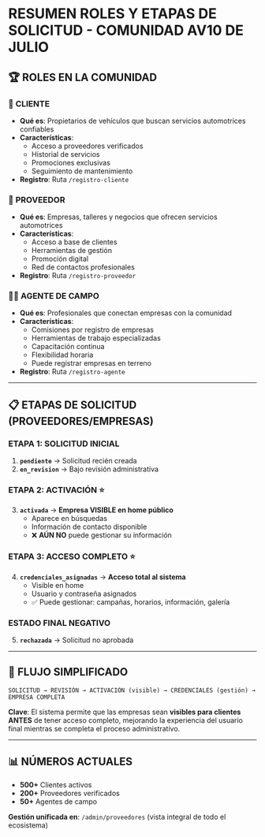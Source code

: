 # RESUMEN ROLES Y ETAPAS DE SOLICITUD - COMUNIDAD AV10 DE JULIO

## 🏆 ROLES EN LA COMUNIDAD

### 🚗 **CLIENTE**
- **Qué es**: Propietarios de vehículos que buscan servicios automotrices confiables
- **Características**: 
  - Acceso a proveedores verificados
  - Historial de servicios
  - Promociones exclusivas
  - Seguimiento de mantenimiento
- **Registro**: Ruta `/registro-cliente`

### 🏪 **PROVEEDOR**
- **Qué es**: Empresas, talleres y negocios que ofrecen servicios automotrices
- **Características**:
  - Acceso a base de clientes
  - Herramientas de gestión
  - Promoción digital
  - Red de contactos profesionales
- **Registro**: Ruta `/registro-proveedor`

### 👨‍💼 **AGENTE DE CAMPO**
- **Qué es**: Profesionales que conectan empresas con la comunidad
- **Características**:
  - Comisiones por registro de empresas
  - Herramientas de trabajo especializadas
  - Capacitación continua
  - Flexibilidad horaria
  - Puede registrar empresas en terreno
- **Registro**: Ruta `/registro-agente`

---

## 📋 ETAPAS DE SOLICITUD (PROVEEDORES/EMPRESAS)

### **ETAPA 1: SOLICITUD INICIAL**
1. **`pendiente`** → Solicitud recién creada
2. **`en_revision`** → Bajo revisión administrativa

### **ETAPA 2: ACTIVACIÓN** ⭐
3. **`activada`** → **Empresa VISIBLE en home público**
   - Aparece en búsquedas
   - Información de contacto disponible
   - ❌ **AÚN NO** puede gestionar su información

### **ETAPA 3: ACCESO COMPLETO** ⭐
4. **`credenciales_asignadas`** → **Acceso total al sistema**
   - Visible en home
   - Usuario y contraseña asignados
   - ✅ Puede gestionar: campañas, horarios, información, galería

### **ESTADO FINAL NEGATIVO**
5. **`rechazada`** → Solicitud no aprobada

---

## 🔄 FLUJO SIMPLIFICADO

```
SOLICITUD → REVISIÓN → ACTIVACIÓN (visible) → CREDENCIALES (gestión) → EMPRESA COMPLETA
```

**Clave**: El sistema permite que las empresas sean **visibles para clientes ANTES** de tener acceso completo, mejorando la experiencia del usuario final mientras se completa el proceso administrativo.

---

## 📊 NÚMEROS ACTUALES
- **500+** Clientes activos
- **200+** Proveedores verificados  
- **50+** Agentes de campo

**Gestión unificada en**: `/admin/proveedores` (vista integral de todo el ecosistema)
